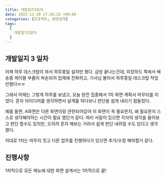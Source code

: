 ```yaml
---
title: 개발일지3일차
date: 2023-11-30 17:20:33 +09:00
categories: [프로젝트, 화면설계]
tags:
  [
    개발일지3일차
  ]
---
```


## 개발일지 3 일차
<p>어제 하루 데스크탑이 와서 하루종일 설치만 했다. 금방 끝나는건데, 외장하드 쪽에서 배송중 케이블 부품이 파손되어 업체에 전화하고, 기사님 불러서 하루종일 데스크탑 작업만했다ㅠㅠ  </p>

<p>그래서 어제는 그렇게 하루를 보냈고, 오늘 완전 집중해서 1차 화면 계획서 마무리를 지었다. 혼자 아이디어를 생각하면서 설계를 하다보니 판단을 쉽게 내리기 힘들었다. </p>

<p>예를 들면, A화면은 다른 화면이랑 관련되어있어 이 화면이 꼭 필요한지, 왜 필요한지 스스로 생각해야하는 시간이 필요 했던거 같다. 여러 사람이 있으면 각자의 생각을 들어보고 판단 할수도 있지만, 오히려 혼자 해보는 거라서 쉽게 판단 내려질 수도 있다고 생각했다.</p>

<p>이대로 1차는 마무리 짓고 다른 업무를 진행하다가 있으면 추가/수정 해야할거 같다. </p>

## 진행사항

<p>1차적으로 모든 메뉴에 대한 화면 설계서는 1차적으로 끝!</p>







